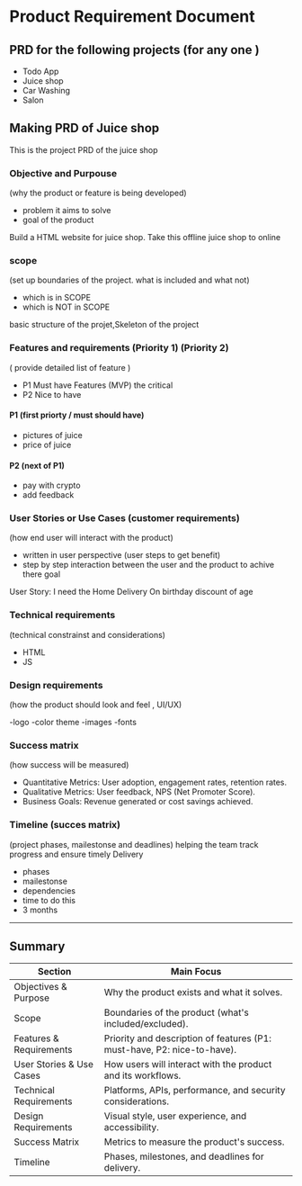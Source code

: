 # Product Requirement Document

## PRD for the following projects (for any one )

- Todo App
- Juice shop
- Car Washing
- Salon

## Making PRD of Juice shop
This is the project PRD of the juice shop

### Objective and Purpouse 
(why the product or feature is being developed)

- problem it aims to solve
- goal of the product

Build a HTML website for juice shop. Take this offline juice shop to online

### scope
(set up boundaries of the project. what is included and what not)

- which is in SCOPE 
- which is NOT in SCOPE 

basic structure of the projet,Skeleton of the project 


### Features and requirements (Priority 1) (Priority 2)
( provide detailed list of feature )

- P1 Must have Features (MVP) the critical
- P2 Nice to have

#### P1 (first priorty / must should have)
- pictures of juice
- price of juice

#### P2 (next of P1)
- pay with crypto
- add feedback

### User Stories or Use Cases (customer requirements)
(how end user will interact with the product)

- written in user perspective (user steps to get benefit)
- step by step interaction between the user and the product to achive there goal


User Story:
I need the Home Delivery
On birthday discount of age


### Technical requirements
(technical constrainst and considerations)

- HTML
- JS

### Design requirements
(how the product should look and feel , UI/UX)

-logo
-color theme
-images
-fonts

### Success matrix
(how success will be measured)

- Quantitative Metrics: User adoption, engagement rates, retention rates.
- Qualitative Metrics: User feedback, NPS (Net Promoter Score).
- Business Goals: Revenue generated or cost savings achieved.


### Timeline (succes matrix)
(project phases, mailestonse and deadlines) helping the team track progress and ensure timely Delivery

- phases
- mailestonse
- dependencies
- time to do this 
- 3 months



---
## Summary

|Section	| Main Focus |
|-----------|------------|
|Objectives & Purpose |	Why the product exists and what it solves.|
|Scope|	Boundaries of the product (what's included/excluded).|
|Features & Requirements |	Priority and description of features (P1: must-have, P2: nice-to-have).|
|User Stories & Use Cases |	How users will interact with the product and its workflows.|
|Technical Requirements |	Platforms, APIs, performance, and security considerations.|
|Design Requirements |	Visual style, user experience, and accessibility.|
|Success Matrix	| Metrics to measure the product's success.|
|Timeline	| Phases, milestones, and deadlines for delivery.|



